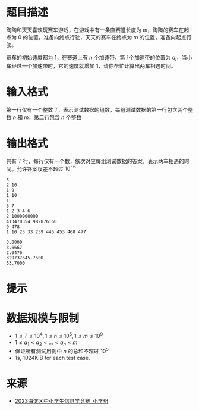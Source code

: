 # 题目描述

陶陶和天天喜欢玩赛车游戏，在游戏中有一条直赛道长度为 $m$，陶陶的赛车在起点为 $0$ 的位置，准备向终点行驶，天天的赛车在终点为 $m$ 的位置，准备向起点行驶。

赛车的初始速度都为 $1$，在赛道上有 $n$ 个加速带，第 $i$ 个加速带的位置为 $a_i$，当小车经过一个加速带时，它的速度就增加 $1$，请你帮忙计算出两车相遇时间。
# 输入格式

第一行仅有一个整数 $T$，表示测试数据的组数，每组测试数据的第一行包含两个整数 $n$ 和 $m$，第二行包含 $n$ 个整数

# 输出格式
共有 $T$ 行，每行仅有一个数，依次对应每组测试数据的答案，表示两车相遇的时间。允许答案误差不超过 $10^{-6}$

```input1
5
2 10
1 9
1 10
1
5 7
1 2 3 4 6
2 1000000000
413470354 982876160
9 478
1 10 25 33 239 445 453 468 477
```

```output1
3.0000
3.6667
2.0476
329737645.7500
53.7000
```

# 提示

# 数据规模与限制
* $1 \le T \le 10^4, 1 \le n \le 10^5, 1 \le m \le 10^9$
* $1 \le a_1 \lt a_2 \lt ... \lt a_n \lt m$
* 保证所有测试用例中 $n$ 的总和不超过 $10^5$
* 1s, 1024KiB for each test case.

# 来源
* [2023海淀区中小学生信息学竞赛_小学组](https://aisichuang.net/main/questionBank/solve)